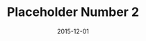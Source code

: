 ---
title: "Placeholder Number 2"
collection: blogs
permalink: /blogs/place-holder-2
excerpt: 'This paper is about the number 2. The number 1 is left for future work.'
date: 2015-12-01
venue:
paperurl:
citation: 
---
